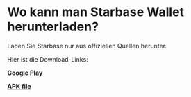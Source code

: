 # Wo kann man Starbase Wallet herunterladen?

Laden Sie Starbase nur aus offiziellen Quellen herunter.

Hier ist die Download-Links:

[**Google Play**](https://play.google.com/store/apps/details?id=io.horizontalsystems.bankwallet)

[**APK file**](https://github.com/horizontalsystems/Starbase-wallet-android/releases)
